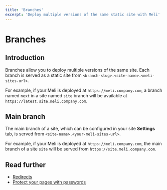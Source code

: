 ```yaml
---
title: 'Branches'
excerpt: 'Deploy multiple versions of the same static site with Meli'
---
```


# Branches

## Introduction

Branches allow you to deploy multiple versions of the same site. Each branch is served as a static site from `<branch-slug>.<site-name>.<meli-sites-url>`.

For example, if your Meli is deployed at `https://meli.company.com`, a branch named `next` in a site named `site` branch will be available at `https://latest.site.meli.company.com`.  

## Main branch

The main branch of a site, which can be configured in your site **Settings** tab, is served from `<site-name>.<your-meli-sites-url>`.

For example, if your Meli is deployed at `https://meli.company.com`, the main branch of a site `site` will be served from `https://site.meli.company.com`.

## Read further

- [Redirects](/branches/redirects)
- [Protect your pages with passwords](/branches/password-protected-pages)
